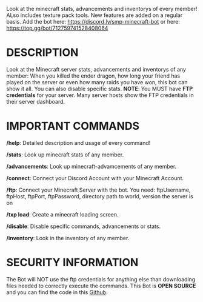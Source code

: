 Look at the minecraft stats, advancements and inventorys of every member! ALso includes texture pack tools. New features are added on a regular basis.
Add the bot here: https://discord.ly/smp-minecraft-bot or here: https://top.gg/bot/712759741528408064

# DESCRIPTION
Look at the Minecraft server stats, advancements and inventorys of any member: When you killed the ender dragon, how long your friend has played on the server or even how many raids you have won, this bot can show it all. You can also disable specific stats.
**NOTE**: You MUST have **FTP credentials** for your server. Many server hosts show the FTP credentials in their server dashboard.

# IMPORTANT COMMANDS
**/help**: Detailed description and usage of every command!

**/stats**: Look up minecraft stats of any member.

**/advancements**: Look up minecraft-advamcements of any member.

**/connect**: Connect your Discord Account with your Minecraft Account.

**/ftp**: Connect your Minecraft Server with the bot. You need: ftpUsername, ftpHost, ftpPort, ftpPassword, directory path to world, version the server is on

**/txp load**: Create a minecraft loading screen.

**/disable**: Disable specific commands, advancements or stats.

**/inventory**: Look in the inventory of any member.

# SECURITY INFORMATION
The Bot will NOT use the ftp credentials for anything else than downloading files needed to correctly execute the commands. This Bot is **OPEN SOURCE** and you can find the code in this [Github](https://github.com/Lianecx/Smp-Minecraft-Bot).
